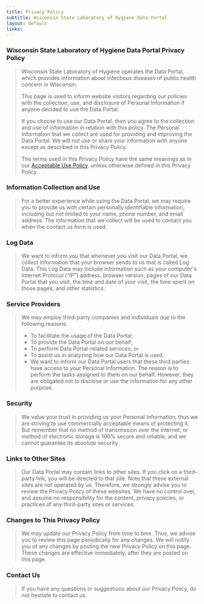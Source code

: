 ```yaml
---
title: Privacy Policy
subtitle: Wisconsin State Laboratory of Hygiene Data Portal
layout: default
links:
---
```


### Wisconsin State Laboratory of Hygiene Data Portal Privacy Policy
>Wisconsin State Laboratory of Hygiene operates the Data Portal, which provides information about infectious diseases of public health concern in Wisconsin.
>
>This page is used to inform website visitors regarding our policies with the collection, use, and disclosure of Personal Information if anyone decided to use the Data Portal.
>
>If you choose to use our Data Portal, then you agree to the collection and use of information in relation with this policy. The Personal Information that we collect are used for providing and improving the Data Portal. We will not use or share your information with anyone except as described in this Privacy Policy.
>
>The terms used in this Privacy Policy have the same meanings as in our [Acceptable Use Policy](/acceptable_use_policy), unless otherwise defined in this Privacy Policy.

### Information Collection and Use
>For a better experience while using the Data Portal, we may require you to provide us with certain personally identifiable information, including but not limited to your name, phone number, and email address. The information that we collect will be used to contact you when the contact us form is used.

### Log Data
>We want to inform you that whenever you visit our Data Portal, we collect information that your browser sends to us that is called Log Data. This Log Data may include information such as your computer's Internet Protocol (“IP”) address, browser version, pages of our Data Portal that you visit, the time and date of your visit, the time spent on those pages, and other statistics.

### Service Providers
>We may employ third-party companies and individuals due to the following reasons:
>- To facilitate the usage of the Data Portal;
>- To provide the Data Portal on our behalf;
>- To perform Data Portal-related services; or
>- To assist us in analyzing how our Data Portal is used.
>- We want to inform our Data Portal users that these third parties have access to your Personal Information. The reason is to perform the tasks assigned to them on our behalf. However, they are obligated not to disclose or use the information for any other purpose.

### Security
>We value your trust in providing us your Personal Information, thus we are striving to use commercially acceptable means of protecting it. But remember that no method of transmission over the internet, or method of electronic storage is 100% secure and reliable, and we cannot guarantee its absolute security.

### Links to Other Sites
>Our Data Portal may contain links to other sites. If you click on a third-party link, you will be directed to that site. Note that these external sites are not operated by us. Therefore, we strongly advise you to review the Privacy Policy of these websites. We have no control over, and assume no responsibility for the content, privacy policies, or practices of any third-party sites or services.

### Changes to This Privacy Policy
>We may update our Privacy Policy from time to time. Thus, we advise you to review this page periodically for any changes. We will notify you of any changes by posting the new Privacy Policy on this page. These changes are effective immediately, after they are posted on this page.

### Contact Us
>If you have any questions or suggestions about our Privacy Policy, do not hesitate to contact us.
